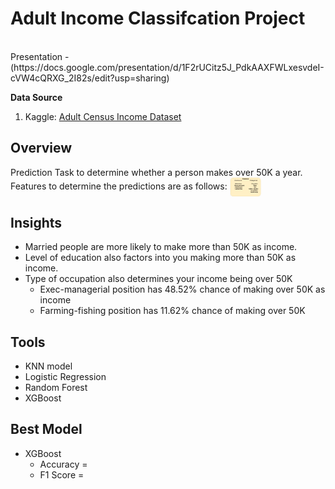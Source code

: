 # Adult Income Classifcation Project
<br/>
Presentation - (https://docs.google.com/presentation/d/1F2rUCitz5J_PdkAAXFWLxesvdeI-cVW4cQRXG_2I82s/edit?usp=sharing)
<br/>

**Data Source**
1. Kaggle: [Adult Census Income Dataset](https://www.kaggle.com/uciml/adult-census-income)

## Overview
Prediction Task to determine whether a person makes over 50K a year. 
Features to determine the predictions are as follows:
<img src="Images/Predictors.png" align="center" width="10%">
  


## Insights 
- Married people are more likely to make more than 50K as income.
- Level of education also factors into you making more than 50K as income.  
- Type of occupation also determines your income being over 50K
  - Exec-managerial  position has 48.52% chance of making over 50K as income 
  - Farming-fishing position has 11.62% chance of making over 50K

## Tools<br/>
- KNN model
- Logistic Regression 
- Random Forest
- XGBoost 

## Best Model
- XGBoost 
  - Accuracy = 
  - F1 Score = 


